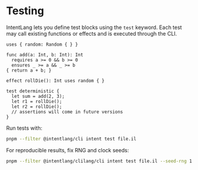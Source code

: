 # Testing

IntentLang lets you define test blocks using the `test` keyword. Each test may call existing functions or effects and is executed through the CLI.

```intentlang
uses { random: Random { } }

func add(a: Int, b: Int): Int
  requires a >= 0 && b >= 0
  ensures _ >= a && _ >= b
{ return a + b; }

effect rollDie(): Int uses random { }

test deterministic {
  let sum = add(2, 3);
  let r1 = rollDie();
  let r2 = rollDie();
  // assertions will come in future versions
}
```

Run tests with:

```bash
pnpm --filter @intentlang/cli intent test file.il
```

For reproducible results, fix RNG and clock seeds:

```bash
pnpm --filter @intentlang/clilang/cli intent test file.il --seed-rng 1 --seed-clock 0
```
